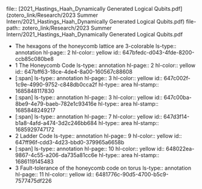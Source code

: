 file:: [2021_Hastings_Haah_Dynamically Generated Logical Qubits.pdf](zotero_link/Research/2023 Summer Intern/2021_Hastings_Haah_Dynamically Generated Logical Qubits.pdf)
file-path:: zotero_link/Research/2023 Summer Intern/2021_Hastings_Haah_Dynamically Generated Logical Qubits.pdf

- The hexagons of the honeycomb lattice are 3-colorable
  ls-type:: annotation
  hl-page:: 2
  hl-color:: yellow
  id:: 647bfedc-d043-4fde-8200-ccb85c080be8
- 1 The Honeycomb Code
  ls-type:: annotation
  hl-page:: 2
  hl-color:: yellow
  id:: 647bff63-18ce-4de4-8a00-160567c88608
- [:span]
  ls-type:: annotation
  hl-page:: 3
  hl-color:: yellow
  id:: 647c002f-1c9e-4990-9752-c848db0cca2f
  hl-type:: area
  hl-stamp:: 1685848117830
- [:span]
  ls-type:: annotation
  hl-page:: 3
  hl-color:: yellow
  id:: 647c00ba-8be9-4e79-baeb-782e1c93416e
  hl-type:: area
  hl-stamp:: 1685848249217
- [:span]
  ls-type:: annotation
  hl-page:: 7
  hl-color:: yellow
  id:: 647d3f14-b1a8-4afd-a474-3d2c246bb684
  hl-type:: area
  hl-stamp:: 1685929747172
- 2 Ladder Code
  ls-type:: annotation
  hl-page:: 9
  hl-color:: yellow
  id:: 647ff96f-cdd3-4d23-bbd0-379965a6658b
- [:span]
  ls-type:: annotation
  hl-page:: 10
  hl-color:: yellow
  id:: 648022ea-9867-4c55-a206-da735a81cc6e
  hl-type:: area
  hl-stamp:: 1686119145483
- 3 Fault-tolerance of the honeycomb code on torus
  ls-type:: annotation
  hl-page:: 11
  hl-color:: yellow
  id:: 6481776c-90d5-4700-b5c9-7577475df226